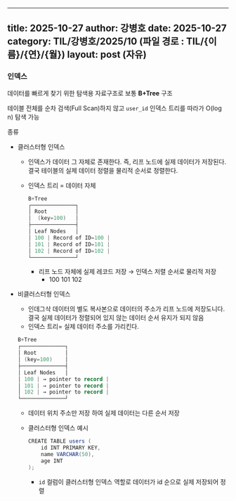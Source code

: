  ---
 title: 2025-10-27
 author: 강병호
 date: 2025-10-27
 category: TIL/강병호/2025/10 (파일 경로 : TIL/{이름}/{연}/{월})
 layout: post (자유)
 ---

### 인덱스

데이터를 빠르게 찾기 위한 탐색용 자료구조로 보통 **B+Tree** 구조

테이블 전체를 순차 검색(Full Scan)하지 않고 `user_id` 인덱스 트리를 따라가 O(log n) 탐색 가능

종류

- 클러스터형 인덱스
    - 인덱스가 데이터 그 자체로 존재한다. 즉, 리프 노드에 실제 데이터가 저장된다. 결국 테이블의 실제 데이터 정렬을 물리적 순서로 정렬한다.
    - 인덱스 트리 = 데이터 자체
        
        ```java
        B+Tree
        ┌──────────────┐
        │ Root         │
        │  (key=100)   │
        ├──────────────┤
        │ Leaf Nodes   │
        │ 100 | Record of ID=100 |
        │ 101 | Record of ID=101 |
        │ 102 | Record of ID=102 |
        └──────────────┘
        ```
        
        - 리프 노드 자체에 실제 레코드 저장 → 인덱스 저렬 순서로 물리적 저장
            - 100 101 102
- 비클러스터형 인덱스
    - 인데그삭 데이터의 별도 복사본으로 데이터의 주소가 리프 노드에 저장도니다. 결국 실제 데이터가 정렬되어 있지 않는 데이터 순서 유지가 되지 않음
    - 인덱스 트리= 실제 데이터 주소를 가리킨다.
    
    ```java
    B+Tree
    ┌──────────────┐
    │ Root         │
    │ (key=100)    │
    ├──────────────┤
    │ Leaf Nodes   │
    │ 100 | → pointer to record |
    │ 101 | → pointer to record |
    │ 102 | → pointer to record |
    └──────────────┘
    
    ```
    
    - 데이터 위치 주소만 저장 하여 실제 데이터는 다른 순서 저장
    - 클러스터형 인덱스 예시
        
        ```java
        CREATE TABLE users (
            id INT PRIMARY KEY,
            name VARCHAR(50),
            age INT
        );
        ```
        
        - `id` 컬럼이 클러스터형 인덱스 역할로 데이터가 id 순으로 실제 저장되어 정렬
